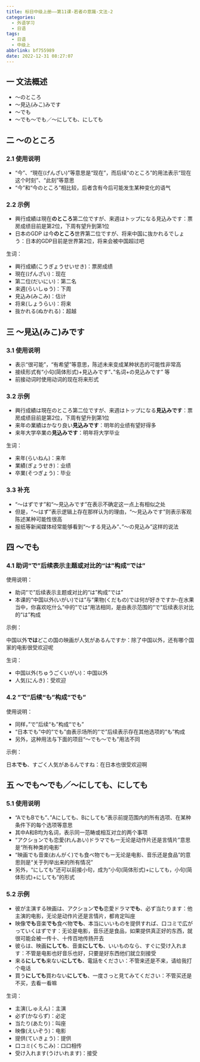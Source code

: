 ```yaml
---
title: 标日中级上册——第11课-若者の意識-文法-2
categories:
  - 外语学习
  - 日语
tags:
  - 日语
  - 中级上
abbrlink: bf755989
date: 2022-12-31 08:27:07
---
```

## 一 文法概述

* ～のところ
* ～見込(みこ)みです
* ～でも
* ～でも～でも／～にしても、にしても

<!--more-->

## 二 ～のところ

### 2.1 使用说明

* “今”、“現在(げんざい)”等意思是“现在”，而后续“のところ”的用法表示“现在这个时刻”、“此刻”等意思
* “今”和“今のところ”相比较，后者含有今后可能发生某种变化的语气

### 2.2 示例

* 興行成績は現在**のところ**第二位ですが、来週はトップになる見込みです：票房成绩目前是第2位，下周有望升到第1位
* 日本のGDP は今**のところ**世界第二位ですが、将来中国に抜かれるでしょう：日本的GDP目前是世界第2位，将来会被中国超过吧

生词：

* 興行成績(こうぎょうせいせき)：票房成绩
* 現在(げんざい)：现在
* 第二位(だいにい)：第二名
* 来週(らいしゅう)：下周
* 見込み(みこみ)：估计
* 将来(しょうらい)：将来
* 抜かれる(ぬかれる)：超越

## 三 ～見込(みこ)みです

### 3.1 使用说明

* 表示“很可能”，“有希望”等意思，陈述未来变成某种状态的可能性非常高
* 接续形式有“小句(简体形式)+見込みです”、”名词+の見込みです” 等
* 前接动词时使用动词的现在将来形式

### 3.2 示例

* 興行成績は現在のところ第二位ですが、来週はトップになる**見込みです**：票房成绩目前是第2位，下周有望升到第1位
* 来年の業績はかなり良い**見込みです**：明年的业绩有望好得多
* 来年大学卒業の**見込みです**：明年将大学毕业

生词：

* 来年(らいねん)：来年
* 業績(ぎょうせき)：业绩
* 卒業(そつぎょう)：毕业

### 3.3 补充

* “～はずです”和“～見込みです”在表示不确定这一点上有相似之处
* 但是，“～はず”表示逻辑上存在那样认为的理由，“～見込みです”则表示客观陈述某种可能性很高
* 报纸等新闻媒体经常能够看到“～する見込み”、”～の見込み”这样的说法

## 四 ～でも

### 4.1 助词“で”后续表示主题或对比的“は”构成“では”

使用说明：

* 助词“で”后续表示主题或对比的“は”构成“では”
* 本课的“中国以外(いがい)では”与“果物(くだもの)では何が好きですか-在水果当中，你喜欢吃什么”中的“では”用法相同，是由表示范围的“で”后续表示对比的“は”构成

示例：

中国以外**では**どこの国の映画が人気があるんですか：除了中国以外，还有哪个国家的电影很受欢迎呢

生词：

* 中国以外(ちゅうごくいがい)：中国以外
* 人気(にんき)：受欢迎

### 4.2 ”で”后续“も”构成“でも”

使用说明：

* 同样，”で”后续“も”构成“でも”
* “日本でも”中的“でも”由表示场所的“で”后续表示存在其他选项的“も”构成
* 另外，这种用法与下面的项目“～でも～でも”用法不同

示例：

日本**でも**、すごく人気があるんですね：在日本也很受欢迎啊

## 五 ～でも～でも／～にしても、にしても

### 5.1 使用说明

* “AでもBでも”、”Aにしても、Bにしても”表示前提范围内的所有选项、在某种条件下的每个选项等意思
* 其中A和B均为名词，表示同一范畴或相互对立的两个事项
* “アクションでも恋愛(れんあい)ドラマでもー无论是动作片还是言情片”意思是“所有种类的电影”
* “映画でも音楽(おんがく)でも食べ物でもー无论是电影、音乐还是食品”的意思则是“关于列举出来的所有情况”
* 另外，“にしても”还可以前接小句，成为“小句(简体形式)+にしても，小句(简体形式)+にしても”的形式

### 5.2 示例

* 彼が主演する映画は、アクション**でも**恋愛ドラマ**でも**、必ず当たります：他主演的电影，无论是动作片还是言情片，都肯定叫座
* 映像**でも**音楽**でも**食べ物**でも**、本当にいいものを提供すれば、口コミで広がっていくはずです：无论是电影，音乐还是食品，如果提供真正好的东西，就很可能会被一传十、十传百地传扬开去
* 彼らは、映画**にしても**、音楽**にしても**、いいものなら、すぐに受け入れます：不管是电影也好音乐也好，只要是好东西他们就立刻接受
* 来る**にしても**来ない**にしても**、電話をください：不管来还是不来，请给我打个电话
* 買う**にしても**買わない**にしても**、一度さっと見てみてください：不管买还是不买，去看一看嘛

生词：

* 主演(しゅえん)：主演
* 必ず(かならず)：必定
* 当たり(あたり)：叫座
* 映像(えいぞう)：电影
* 提供(ていきょう)：提供
* 口コミ(くちこみ)：口口相传
* 受け入れます(うけいれます)：接受